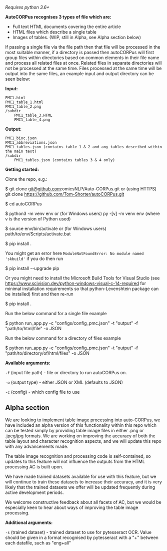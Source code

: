*Requires python 3.6+*

**AutoCORPus recognises 3 types of file which are:**

- Full text HTML documents covering the entire article
- HTML files which describe a single table
- Images of tables. (WIP, still in Alpha, see Alpha section below)

If passing a single file via the file path then that file will be processed in the most suitable 
manner, if a directory is passed then autoCORPus will first group files within directories based on common elements in 
their file name and process all related files at once. Related files in separate directories will not be processed at 
the same time. Files processed at the same time will be output into the same files, an example input and output directory
can be seen below:

**Input:**

    PMC1.html
    PMC1_table_1.html
    PMC1_table_2.png
    /subdir
        PMC1_table_3.HTML
        PMC1_table_4.png

**Output:**

    PMC1_bioc.json
    PMC1_abbreviations.json
    PMC1_tables.json (contains table 1 & 2 and any tables described within the main text)
    /subdir
        PMC1_tables.json (contains tables 3 & 4 only)
        
**Getting started:**

Clone the repo, e.g.:

$ git clone git@github.com:omicsNLP/Auto-CORPus.git or (using HTTPS) git clone https://github.com/Tom-Shorter/autoCORPus.git

$ cd autoCORPus

$ python3 -m venv env or (for Windows users) py -[v] -m venv env (where v is the version of Python used)

$ source env/bin/activate or (for Windows users) path/to/env/Scripts/activate.bat

$ pip install .

You might get an error here `ModuleNotFoundError: No module named 'skbuild'` if you do then run 

$ pip install --upgrade pip 

Or you might need to install the Microsoft Build Tools for Visual Studio 
(see https://www.scivision.dev/python-windows-visual-c-14-required for minimal installation requirements so that python-Levenshtein package can be installed)
first and then re-run 

$ pip install .

Run the below command for a single file example

$ python run_app.py -c "configs/config_pmc.json" -t "output" -f "path/to/html/file" -o JSON

Run the below command for a directory of files example

$  python run_app.py -c "configs/config_pmc.json" -t "output" -f "path/to/directory/of/html/files" -o JSON

**Available arguments:**

`-f` (input file path) - file or directory to run autoCORPus on.

`-o` (output type) - either JSON or XML (defaults to JSON)

`-c` (config) - which config file to use


<h2>Alpha section</h2>

We are looking to implement table image processing into auto-CORPus, we have included an alpha version of this 
functionality within this repo which can be tested simply by providing table image files in either .png or .jpeg/jpg 
formats. We are working on improving the accuracy of both the table layout and character recognition aspects, and we will
update this repo with any advancements made.

The table image recognition and processing code is self-contained, so updates to this feature will not influence the 
outputs from the HTML processing AC is built upon.

We have made trained datasets available for use with this feature, but we will continue to train these datasets to 
increase their accuracy, and it is very likely that the trained datasets we offer will be updated frequently during
active development periods.

We welcome constructive feedback about all facets of AC, but we would be especially keen to hear about ways of improving the table
image processing.

**Additional arguments:**

`-s` (trained dataset) - trained dataset to use for pytesseract OCR. Value should be given in a format
    recognised by pytesseract with a "+" between each datafile, such as "eng+all"

